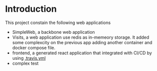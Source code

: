 # Introduction

This project constain the following web applications
 - SimpleWeb, a backbone web application 
 - Visits, a web application use redis as in-memeory storage. It added some complexcity on the previous app adding another container and docker compose file.
 - frontend, a generated react application that integrated with CI/CD by using [.travis.yml](https://www.travis-ci.com/)
 - complex test
